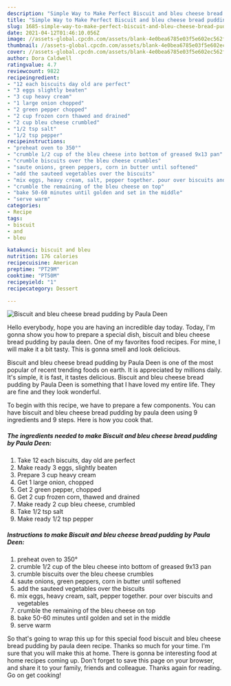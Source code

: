```yaml
---
description: "Simple Way to Make Perfect Biscuit and bleu cheese bread pudding by Paula Deen"
title: "Simple Way to Make Perfect Biscuit and bleu cheese bread pudding by Paula Deen"
slug: 1685-simple-way-to-make-perfect-biscuit-and-bleu-cheese-bread-pudding-by-paula-deen
date: 2021-04-12T01:46:10.056Z
image: //assets-global.cpcdn.com/assets/blank-4e0bea6785e03f5e602ec562f230caae08da540cada707380b4fe1bbebba43da.png
thumbnail: //assets-global.cpcdn.com/assets/blank-4e0bea6785e03f5e602ec562f230caae08da540cada707380b4fe1bbebba43da.png
cover: //assets-global.cpcdn.com/assets/blank-4e0bea6785e03f5e602ec562f230caae08da540cada707380b4fe1bbebba43da.png
author: Dora Caldwell
ratingvalue: 4.7
reviewcount: 9822
recipeingredient:
- "12 each biscuits day old are perfect"
- "3 eggs slightly beaten"
- "3 cup heavy cream"
- "1 large onion chopped"
- "2 green pepper chopped"
- "2 cup frozen corn thawed and drained"
- "2 cup bleu cheese crumbled"
- "1/2 tsp salt"
- "1/2 tsp pepper"
recipeinstructions:
- "preheat oven to 350°"
- "crumble 1/2 cup of the bleu cheese into bottom of greased 9x13 pan"
- "crumble biscuits over the bleu cheese crumbles"
- "saute onions, green peppers, corn in butter until softened"
- "add the sauteed vegetables over the biscuits"
- "mix eggs, heavy cream, salt, pepper together. pour over biscuits and vegetables"
- "crumble the remaining of the bleu cheese on top"
- "bake 50-60 minutes until golden and set in the middle"
- "serve warm"
categories:
- Recipe
tags:
- biscuit
- and
- bleu

katakunci: biscuit and bleu 
nutrition: 176 calories
recipecuisine: American
preptime: "PT29M"
cooktime: "PT50M"
recipeyield: "1"
recipecategory: Dessert

---
```



![Biscuit and bleu cheese bread pudding by Paula Deen](//assets-global.cpcdn.com/assets/blank-4e0bea6785e03f5e602ec562f230caae08da540cada707380b4fe1bbebba43da.png)

Hello everybody, hope you are having an incredible day today. Today, I'm gonna show you how to prepare a special dish, biscuit and bleu cheese bread pudding by paula deen. One of my favorites food recipes. For mine, I will make it a bit tasty. This is gonna smell and look delicious.

Biscuit and bleu cheese bread pudding by Paula Deen is one of the most popular of recent trending foods on earth. It is appreciated by millions daily. It's simple, it is fast, it tastes delicious. Biscuit and bleu cheese bread pudding by Paula Deen is something that I have loved my entire life. They are fine and they look wonderful.




To begin with this recipe, we have to prepare a few components. You can have biscuit and bleu cheese bread pudding by paula deen using 9 ingredients and 9 steps. Here is how you cook that.

<!--inarticleads1-->

##### The ingredients needed to make Biscuit and bleu cheese bread pudding by Paula Deen:

1. Take 12 each biscuits, day old are perfect
1. Make ready 3 eggs, slightly beaten
1. Prepare 3 cup heavy cream
1. Get 1 large onion, chopped
1. Get 2 green pepper, chopped
1. Get 2 cup frozen corn, thawed and drained
1. Make ready 2 cup bleu cheese, crumbled
1. Take 1/2 tsp salt
1. Make ready 1/2 tsp pepper




<!--inarticleads2-->

##### Instructions to make Biscuit and bleu cheese bread pudding by Paula Deen:

1. preheat oven to 350°
1. crumble 1/2 cup of the bleu cheese into bottom of greased 9x13 pan
1. crumble biscuits over the bleu cheese crumbles
1. saute onions, green peppers, corn in butter until softened
1. add the sauteed vegetables over the biscuits
1. mix eggs, heavy cream, salt, pepper together. pour over biscuits and vegetables
1. crumble the remaining of the bleu cheese on top
1. bake 50-60 minutes until golden and set in the middle
1. serve warm




So that's going to wrap this up for this special food biscuit and bleu cheese bread pudding by paula deen recipe. Thanks so much for your time. I'm sure that you will make this at home. There is gonna be interesting food at home recipes coming up. Don't forget to save this page on your browser, and share it to your family, friends and colleague. Thanks again for reading. Go on get cooking!
